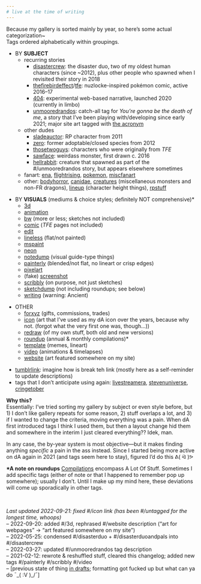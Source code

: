 ```yaml
---
# live at the time of writing
---
```

Because my gallery is sorted mainly by year, so here’s some actual categorization~  
Tags ordered alphabetically within groupings.

- BY <b>SUBJECT</b>
	- recurring stories
		- [disastercrew](https://www.deviantart.com/nightauctor/gallery?q=%23disastercrew): the disaster duo, two of my oldest human characters (since ~2012), plus other people who spawned when I revisited their story in 2018
		- [thefirebirdeffect](https://www.deviantart.com/nightauctor/gallery?q=%23thefirebirdeffect)/[tfe](https://www.deviantart.com/nightauctor/gallery?q=%23tfe): nuzlocke-inspired pokémon comic, active 2016–17
		- [404](https://www.deviantart.com/nightauctor/gallery?q=%23404): experimental web-based narrative, launched 2020 (currently in limbo)
		- [unmooredrandos](https://www.deviantart.com/a-flyleaf/gallery?q=%23unmooredrandos): catch-all tag for <i>You’re gonna be the death of me</i>, a story that I’ve been playing with/developing since early 2021; major site art tagged with [the acronym](https://www.deviantart.com/a-flyleaf/gallery?q=%23ygbtdm)
	- other dudes
		- [sladeauctor](https://www.deviantart.com/nightauctor/gallery?q=%23sladeauctor): RP character from 2011
		- [zero](https://www.deviantart.com/nightauctor/gallery?q=%23zero): former adoptable/closed species from 2012
		- [thosetwoguys](https://www.deviantart.com/nightauctor/gallery?q=%23thosetwoguys): characters who were originally from <i>TFE</i>
		- [sawface](https://www.deviantart.com/nightauctor/gallery?q=%23sawface): weirdass monster, first drawn c. 2016
		- [hellrabbit](https://www.deviantart.com/a-flyleaf/gallery?q=%23hellrabbit): creature that spawned as part of the #/unmooredrandos story, but appears elsewhere sometimes
	- fanart: [ena](https://www.deviantart.com/nightauctor/gallery?q=%23ena), [flightrising](https://www.deviantart.com/nightauctor/gallery?q=%23flightrising), [pokemon](https://www.deviantart.com/nightauctor/gallery?q=%23pokemon), [miscfanart](https://www.deviantart.com/nightauctor/gallery?q=%23miscfanart)
	- other: [bodyhorror](https://www.deviantart.com/nightauctor/gallery?q=%23bodyhorror), [canidae](https://www.deviantart.com/nightauctor/gallery?q=%23canidae), [creatures](https://www.deviantart.com/nightauctor/gallery?q=%23creatures) (miscellaneous monsters and non-FR dragons), [lineup](https://www.deviantart.com/nightauctor/gallery?q=%23lineup) (character height things), [rpstuff](https://www.deviantart.com/nightauctor/gallery?q=%23rpstuff)

<!---->

- BY <b>VISUALS</b> (mediums & choice styles; definitely NOT comprehensive)*
	- [3d](https://www.deviantart.com/a-flyleaf/gallery?q=%233d)
	- [animation](https://www.deviantart.com/nightauctor/gallery?q=%23animation)
	- [bw](https://www.deviantart.com/nightauctor/gallery?q=%23bw) (more or less; sketches not included)
	- [comic](https://www.deviantart.com/nightauctor/gallery?q=%23bw) (<i>TFE</i> pages not included)
	- [edit](https://www.deviantart.com/nightauctor/gallery?q=%23edit)
	- [lineless](https://www.deviantart.com/nightauctor/gallery?q=%23lineless) (flat/not painted)
	- [mspaint](https://www.deviantart.com/nightauctor/gallery?q=%23mspaint)
	- [neon](https://www.deviantart.com/nightauctor/gallery?q=%23neon)
	- [notedump](https://www.deviantart.com/a-flyleaf/gallery?q=%23notedump) (visual guide-type things)
	- [painterly](https://www.deviantart.com/nightauctor/gallery?q=%23painterly) (blended/not flat, no lineart or crisp edges)
	- [pixelart](https://www.deviantart.com/nightauctor/gallery?q=%23pixelart)
	- (fake) [screenshot](https://www.deviantart.com/nightauctor/gallery?q=%23screenshot)
	- [scribbly](https://www.deviantart.com/a-flyleaf/gallery?q=%23scribbly) (on purpose, not just sketches)
	- [sketchdump](https://www.deviantart.com/nightauctor/gallery?q=%23sketchdump) (not including roundups; see below)
	- [writing](https://www.deviantart.com/nightauctor/gallery?q=%23writing) (warning: Ancient)

<!---->

- OTHER
	- [forxyz](https://www.deviantart.com/nightauctor/gallery?q=%23forxyz) (gifts, commissions, trades)
	- [icon](https://www.deviantart.com/a-flyleaf/gallery?q=%23icon) (art that I’ve used as my dA icon over the years, because why not. (forgot what the very first one was, though…))
	- [redraw](https://www.deviantart.com/nightauctor/gallery?q=%23redraw) (of my own stuff, both old and new versions)
	- [roundup](https://www.deviantart.com/nightauctor/gallery?q=%23roundup) (annual & monthly compilations)*
	- [template](https://www.deviantart.com/nightauctor/gallery?q=%23template) (memes, lineart)
	- [video](https://www.deviantart.com/a-flyleaf/gallery?q=%23video) (animations & timelapses)
	- [website](https://www.deviantart.com/nightauctor/gallery?q=%23website) (art featured somewhere on my site)

<!---->

- [tumblrlink](https://www.deviantart.com/nightauctor/gallery?q=%23tumblrlink): imagine how is break teh link (mostly here as a self-reminder to update descriptions)
- tags that I don’t anticipate using again: [livestreamera](https://www.deviantart.com/nightauctor/gallery?q=%23livestreamera), [stevenuniverse](https://www.deviantart.com/nightauctor/gallery?q=%23stevenuniverse), [cringetober](https://www.deviantart.com/nightauctor/gallery?q=%23cringetober)

**Why this?**  
Essentially: I’ve tried sorting my gallery by subject or even style before, but 1) I don’t like gallery repeats for some reason, 2) stuff overlaps a lot, and 3) if I wanted to change the criteria, moving everything was a pain. When dA first introduced tags I think I used them, but then a layout change hid them and somewhere in the interim I just cleared everything?? Idek, man.

In any case, the by-year system is most objective—but it makes finding anything *specific* a pain in the ass instead. Since I started being more active on dA again in 2021 (and tags seem here to stay), figured I’d do this ᕕ( ᐛ )ᕗ

**\*A note on roundups**
[Compilations](https://www.deviantart.com/a-flyleaf/gallery/81345929/compilation-stuff) encompass A Lot Of Stuff. Sometimes I add specific tags (either of note or that I happened to remember pop up somewhere); usually I don’t. Until I make up my mind here, these deviations will come up sporadically in other tags.

&nbsp;

<i>Last updated  2022-09-21: fixed #/icon link (has been #/untagged for the longest time, whoops)</i>  
– 2022-09-20: added #/3d, rephrased #/website description (“art for webpages” → “art featured somewhere on my site”)  
– 2022-05-25: condensed #/disasterduo + #/disasterduoandpals into #/disastercrew  
– 2022-03-27: updated #/unmooredrandos tag description  
– 2021-02-12: rewrote & reshuffled stuff, cleared this changelog; added new tags #/painterly #/scribbly #/video  
– [previous state of thing [in drafts](https://sta.sh/01e6db0rug5w); formatting got fucked up but what can ya do ¯\_( :V )_/¯]